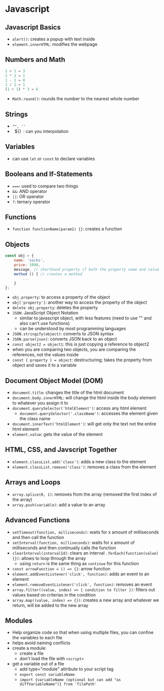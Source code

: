 # Javascript

## Javascript Basics

- `alert()`: creates a popup with text inside
- `element.innerHTML`: modifies the webpage

## Numbers and Math

```javascript
1 + 1 = 3
1 * 1 = 1
1 - 1 = 0
1 / 1 = 1
(1 + 1) * 3 = 6
```
- `Math.round()`: rounds the number to the nearest whole number

## Strings

- `"", ''`
- ` `${}` `: can you interpolation

## Variables

- can use `let` or `const` to declare variables

## Booleans and If-Statements

- `===`: used to compare two things
- `&&`: AND operator
- `||`: OR operator
- `?`: ternary operator

## Functions

- `function functionName(param1) {}`: creates a function

## Objects

```javascript
const obj = {
    name: 'socks',
    price: 1090,
    message, // shorthand property if both the property name and value are the same
    method () { // creates a method
        ...
    }
};
```
- `obj.property`: to access a property of the object
- `obj['property']`: another way to access the property of the object
- `delete obj.property`: deletes the property
- `JSON`: JavaScript Object Notation
    - similar to javascript object, with less features (need to use "" and also can't use functions)
    - can be understood by most programming languages
- `JSON.stringify(object)`: converts to JSON syntax
- `JSON.parse(json)`: converts JSON back to an object
- `const object2 = object1`: this is just copying a reference to object2
- when you are comparing two objects, you are comparing the references, not the values inside
- `const { property } = object`: destructuring; takes the property from object and saves it to a variable

## Document Object Model (DOM)

- `document.title`: changes the title of the html document
- `document.body.innerHTML`: will change the html inside the body element to whatever you assign it to
- `document.querySelector('htmlElement')`: access any html element
    - `document.querySelector('.className')`: accesses the element given the class name
- `document.innerText('htmlElement')`: will get only the text not the entire html element
- `element.value`: gets the value of the element

## HTML, CSS, and Javscript Together
- `element.classList.add('class')`: adds a new class to the element
- `element.classList.remove('class')`: removes a class from the element

## Arrays and Loops
- `array.splice(0, 1)`: removes from the array (removed the first index of the array)
- `array.push(variable)`: add a value to an array

## Advanced Functions
- `setTimeout(function, milliseconds)`: waits for x amount of milliseconds and then call the function
- `setInterval(function, milliseconds)`: waits for x amount of milliseconds and then continually calls the function
- `clearInterval(intervalId)`: clears an interval
`.forEach(function(value){})`: allows to loop through the array
    - using `return` is the same thing as `continue` for this function
- `const arrowFunction = () => {}`: arrow function
- `element.addEventListener('click', function)`: adds an event to an element
- `element.removeEventListener('click', function)`: removes an event
- `array.filter((value, index) => { condition to filter })`: filters out values based on criterias in the condition
- `array.map((value, index) => {})`: creates a new array and whatever we return, will be added to the new array

## Modules
- Help organize code so that when using multiple files, you can confine the variables to each file
- helps avoid naming conflicts
- create a module:
    - create a file
    - don't load the file with `<script>`
- get a variable out of a file
    - add type="module" attribute to your script tag
    - `export const variableName`
    - `import {variableName (optional but can add "as diffVariableName")} from 'filePath'`